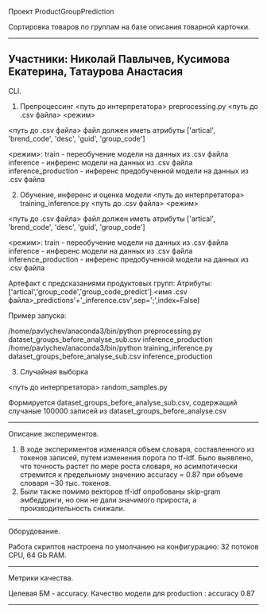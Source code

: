 Проект ProductGroupPrediction

Сортировка товаров по группам на базе описания товарной карточки.

--------------------------------------------------------------------
Участники: Николай Павлычев, Кусимова Екатерина, Татаурова Анастасия
--------------------------------------------------------------------

CLI.

1. Препроцессинг
<путь до интерпретатора> preprocessing.py <путь до .csv файла> <режим>

<путь до .csv файла> файл должен иметь атрибуты ['artical', 'brend_code', 'desc', 'guid', 'group_code']

<режим>:
train - переобучение модели на данных из .csv файла
inference - инференс модели на данных из .csv файла
inference_production - инференс предобученной модели на данных из .csv файла

2. Обучение, инференс и оценка модели
<путь до интерпретатора> training_inference.py <путь до .csv файла> <режим>

<путь до .csv файла> файл должен иметь атрибуты ['artical', 'brend_code', 'desc', 'guid', 'group_code']

<режим>:
train - переобучение модели на данных из .csv файла
inference - инференс модели на данных из .csv файла
inference_production - инференс предобученной модели на данных из .csv файла

Артефакт с предсказаниями продуктовых групп:
Атрибуты: ['artical','group_code','group_code_predict']
<имя .csv файла>_predictions'+'_inference.csv',sep=';',index=False)
	
Пример запуска:
	
/home/pavlychev/anaconda3/bin/python preprocessing.py dataset_groups_before_analyse_sub.csv inference_production
/home/pavlychev/anaconda3/bin/python training_inference.py dataset_groups_before_analyse_sub.csv inference_production

3. Cлучайная выборка 

<путь до интерпретатора> random_samples.py 

Формируется dataset_groups_before_analyse_sub.csv, содержащий случаные 100000 записей из dataset_groups_before_analyse.csv

--------------------------------------------------------------------

Описание экспериментов.

1. В ходе экспериментов изменялся объем словаря, составленного из токенов записей, путем изменения порога по tf-idf.
Было выявлено, что точность растет по мере роста словаря, но асимпотически стремится к предельному значению accuracy = 0.87 при объеме словаря ~30 тыс. токенов.
2. Были также помимо векторов tf-idf опробованы skip-gram эмбеддинги, но они не дали значимого прироста, а производительность снижали.

--------------------------------------------------------------------

Оборудование.

Работа скриптов настроена по умолчанию на конфигурацию: 32 потоков CPU, 64 Gb RAM. 

--------------------------------------------------------------------

Метрики качества.

Целевая БМ - accuracy.
Качество модели для production : accuracy 0.87

--------------------------------------------------------------------


